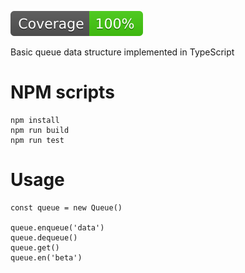 ![](./coverage/badge.svg)

Basic queue data structure implemented in TypeScript 

# NPM scripts

```
npm install
npm run build
npm run test
```

# Usage

```
const queue = new Queue()

queue.enqueue('data')
queue.dequeue()
queue.get()
queue.en('beta') 

```
